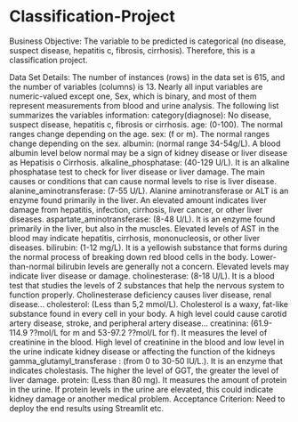 # Classification-Project
Business Objective:
                    The variable to be predicted is categorical (no disease, suspect disease, hepatitis c, fibrosis, cirrhosis). Therefore, this is a classification project.
                    
                    
                    
Data Set Details:
                             The number of instances (rows) in the data set is 615, and the number of variables (columns) is 13. Nearly all input variables are numeric-valued except one, Sex, which is binary, and most of them represent measurements from blood and urine analysis. The following list summarizes the variables information:
category(diagnose): No disease, suspect disease, hepatitis c, fibrosis or cirrhosis.
age: (0-100). The normal ranges change depending on the age.
sex: (f or m). The normal ranges change depending on the sex.
albumin: (normal range 34-54g/L). A blood albumin level below normal may be a sign of kidney disease or liver disease as Hepatisis o Cirrhosis.
alkaline_phosphatase: (40-129 U/L). It is an alkaline phosphatase test to check for liver disease or liver damage. The main causes or conditions that can cause normal levels to rise is liver disease.
alanine_aminotransferase: (7-55 U/L). Alanine aminotransferase or ALT is an enzyme found primarily in the liver. An elevated amount indicates liver damage from hepatitis, infection, cirrhosis, liver cancer, or other liver diseases.
aspartate_aminotransferase: (8-48 U/L). It is an enzyme found primarily in the liver, but also in the muscles. Elevated levels of AST in the blood may indicate hepatitis, cirrhosis, mononucleosis, or other liver diseases.
bilirubin: (1-12 mg/L). It is a yellowish substance that forms during the normal process of breaking down red blood cells in the body. Lower-than-normal bilirubin levels are generally not a concern. Elevated levels may indicate liver disease or damage.
cholinesterase: (8-18 U/L). It is a blood test that studies the levels of 2 substances that help the nervous system to function properly. Cholinesterase deficiency causes liver disease, renal disease...
cholesterol: (Less than 5,2 mmol/L). Cholesterol is a waxy, fat-like substance found in every cell in your body. A high level could cause carotid artery disease, stroke, and peripheral artery disease...
creatinina: (61.9-114.9 ??mol/L for m and 53-97.2 ??mol/L for f). It measures the level of creatinine in the blood. High level of creatinine in the blood and low level in the urine indicate kidney disease or affecting the function of the kidneys
gamma_glutamyl_transferase : (from 0 to 30-50 IU/L.). It is an enzyme that indicates cholestasis. The higher the level of GGT, the greater the level of liver damage.
protein: (Less than 80 mg). It measures the amount of protein in the urine. If protein levels in the urine are elevated, this could indicate kidney damage or another medical problem.
Acceptance Criterion: 
Need to deploy the end results using Streamlit etc.
